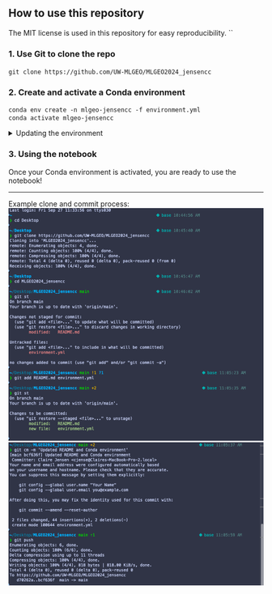 ## How to use this repository

The MIT license is used in this repository for easy reproducibility.
``

### 1. Use Git to clone the repo

`git clone https://github.com/UW-MLGEO/MLGEO2024_jensencc`

### 2. Create and activate a Conda environment

```
conda env create -n mlgeo-jensencc -f environment.yml
conda activate mlgeo-jensencc
```

<details>
    <summary>Updating the environment</summary>
To update the environment:

```
conda env update -f environment.yml --prune
```

The prune option will uninstall any dependencies that were removed from `environment.yml`.
</details>

### 3. Using the notebook

Once your Conda environment is activated, you are ready to use the notebook!

---

Example clone and commit process:
![alt text](image.png)
![alt text](image-1.png)
